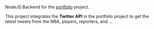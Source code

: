 NodeJS Backend for the [portfolio](https://github.com/szareian/portfolio) project.

This project integrates the __Twitter API__ in the portfolio project to get the latest tweets from the NBA, players, reporters, and ...
